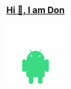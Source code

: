 <h1 align="center"><u>Hi 👋, I am Don</u></h1>
<p align="center">
  <img src="droidy-animation.gif" alt="Droidy character" width="200"/>
</p>
